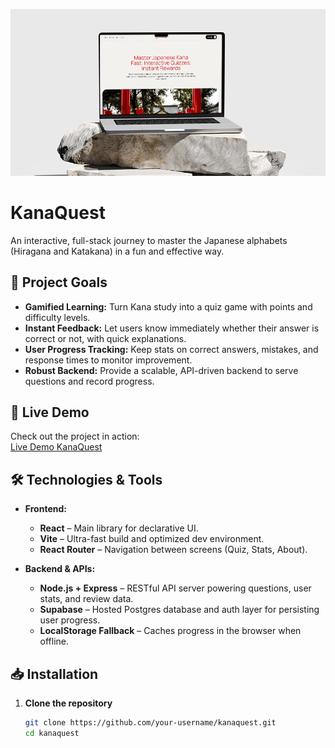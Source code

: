 ![Imagem](frontend/public/images/readmeimg.png)
# KanaQuest

An interactive, full-stack journey to master the Japanese alphabets (Hiragana and Katakana) in a fun and effective way.

## 🎯 Project Goals

- **Gamified Learning:** Turn Kana study into a quiz game with points and difficulty levels.  
- **Instant Feedback:** Let users know immediately whether their answer is correct or not, with quick explanations.  
- **User Progress Tracking:** Keep stats on correct answers, mistakes, and response times to monitor improvement.  
- **Robust Backend:** Provide a scalable, API-driven backend to serve questions and record progress.

## 🚀 Live Demo

Check out the project in action:  
[Live Demo KanaQuest](kanaquest-tau.vercel.app)

## 🛠️ Technologies & Tools

- **Frontend:**  
  - **React** – Main library for declarative UI.  
  - **Vite** – Ultra-fast build and optimized dev environment.  
  - **React Router** – Navigation between screens (Quiz, Stats, About).

- **Backend & APIs:**  
  - **Node.js + Express** – RESTful API server powering questions, user stats, and review data.  
  - **Supabase** – Hosted Postgres database and auth layer for persisting user progress.  
  - **LocalStorage Fallback** – Caches progress in the browser when offline.

## 📥 Installation

1. **Clone the repository**  
   ```bash
   git clone https://github.com/your-username/kanaquest.git
   cd kanaquest
